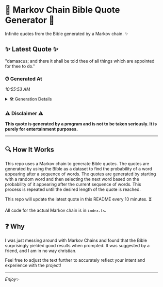 # 📖 Markov Chain Bible Quote Generator 📖

Infinite quotes from the Bible generated by a Markov chain. ✨

## ✨ Latest Quote ✨
"damascus; and there it shall be told thee of all things which are appointed for thee to do."

### ⏰ Generated At
*10:55:53 AM*

<details>
    <summary>🛠️ Generation Details</summary>
    <p>
        <strong>🌱 Seed:</strong> damascus;<br>
        <strong>🔄 Iterations:</strong> 17<br>
        <strong>📜 Context History:</strong><br>[ damascus; ]: and<br>[ damascus;, and ]: there<br>[ damascus;, and, there ]: it<br>[ damascus;, and, there, it ]: shall<br>[ damascus;, and, there, it, shall ]: be<br>[ damascus;, and, there, it, shall, be ]: told<br>[ and, there, it, shall, be, told ]: thee<br>[ there, it, shall, be, told, thee ]: of<br>[ it, shall, be, told, thee, of ]: all<br>[ shall, be, told, thee, of, all ]: things<br>[ be, told, thee, of, all, things ]: which<br>[ told, thee, of, all, things, which ]: are<br>[ thee, of, all, things, which, are ]: appointed<br>[ of, all, things, which, are, appointed ]: for<br>[ all, things, which, are, appointed, for ]: thee<br>[ things, which, are, appointed, for, thee ]: to<br>[ which, are, appointed, for, thee, to ]: do.<br>
    </p>
</details>

### ⚠️ Disclaimer ⚠️
**This quote is generated by a program and is not to be taken seriously. It is purely for entertainment purposes.**

---

## 🔍 How It Works

This repo uses a Markov chain to generate Bible quotes. The quotes are generated by using the Bible as a dataset to find the probability of a word appearing after a sequence of words. The quotes are generated by starting with a random word and then selecting the next word based on the probability of it appearing after the current sequence of words. This process is repeated until the desired length of the quote is reached.

This repo will update the latest quote in this README every 10 minutes. ⏳

All code for the actual Markov chain is in `index.ts`.

## ❓ Why

I was just messing around with Markov Chains and found that the Bible surprisingly yielded good results when prompted. 
It was suggested by a friend, and I am in no way christian.

Feel free to adjust the text further to accurately reflect your intent and experience with the project!

---

*Enjoy*✨

